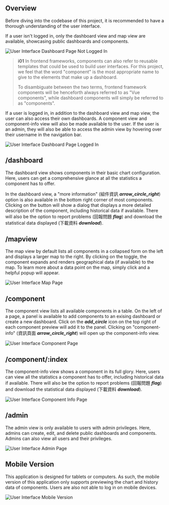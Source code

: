 ## Overview

Before diving into the codebase of this project, it is recommended to have a thorough understanding of the user interface.

If a user isn't logged in, only the dashboard view and map view are available, showcasing public dashboards and components.

![User Interface Dashboard Page Not Logged In](/images/front-end/user-interface-1.png)

> **i01**
> In frontend frameworks, components can also refer to reusable templates that could be used to build user interfaces. For this project, we feel that the word "component" is the most appropriate name to give to the elements that make up a dashboard.
>
> To disambiguate between the two terms, frontend framework components will be henceforth always referred to as "Vue components", while dashboard components will simply be referred to as "components".

If a user is logged in, in addition to the dashboard view and map view, the user can also access their own dashboards. A component view and component-info view will also be made available to the user. If the user is an admin, they will also be able to access the admin view by hovering over their username in the navigation bar.

![User Interface Dashboard Page Logged In](/images/front-end/user-interface-2.png)

## /dashboard

The dashboard view shows components in their basic chart configuration. Here, users can get a comprehensive glance at all the statistics a component has to offer.

In the dashboard view, a "more information" (組件資訊 **_arrow_circle_right_**) option is also available in the bottom right corner of most components. Clicking on the button will show a dialog that displays a more detailed description of the component, including historical data if available. There will also be the option to report problems (回報問題 **_flag_**) and download the statistical data displayed (下載資料 **_download_**).

## /mapview

The map view by default lists all components in a collapsed form on the left and displays a larger map to the right. By clicking on the toggle, the component expands and renders geographical data (if available) to the map. To learn more about a data point on the map, simply click and a helpful popup will appear.

![User Interface Map Page](/images/front-end/user-interface-3.png)

## /component

The component view lists all available components in a table. On the left of a page, a panel is available to add components to an exising dashboard or create a new dashboard. Click on the **_add_circle_** icon on the top right of each component preview will add it to the panel. Clicking on "component-info" (資訊頁面 **_arrow_circle_right_**) will open up the component-info view.

![User Interface Component Page](/images/front-end/user-interface-4.png)

## /component/:index

The component-info view shows a component in its full glory. Here, users can view all the statistics a component has to offer, including historical data if available. There will also be the option to report problems (回報問題 **_flag_**) and download the statistical data displayed (下載資料 **_download_**).

![User Interface Component Info Page](/images/front-end/user-interface-5.png)

## /admin

The admin view is only available to users with admin privileges. Here, admins can create, edit, and delete public dashboards and components. Admins can also view all users and their privileges.

![User Interface Admin Page](/images/front-end/user-interface-6.png)

## Mobile Version

This application is designed for tablets or computers. As such, the mobile version of this application only supports previewing the chart and history data of components. Users are also not able to log in on mobile devices.

![User Interface Mobile Version](/images/front-end/user-interface-7.png)
